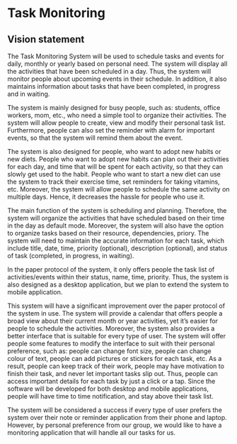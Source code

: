 # Task Monitoring
## Vision statement
The Task Monitoring System will be used to schedule tasks and events for daily, monthly or yearly based on personal need. The system will display all the activities that have been scheduled in a day. Thus, the system will monitor people about upcoming events in their schedule. In addition, it also maintains information about tasks that have been completed, in progress and in waiting. 

The system is mainly designed for busy people, such as: students, office workers, mom, etc., who need a simple tool to organize their activities. The system will allow people to create, view and modify their personal task list. Furthermore, people can also set the reminder with alarm for important events, so that the system will remind them about the event.

The system is also designed for people, who want to adopt new habits or new diets. People who want to adopt new habits can plan out their activities for each day, and time that will be spent for each activity, so that they can slowly get used to the habit. People who want to start a new diet can use the system to track their exercise time, set reminders for taking vitamins, etc. Moreover, the system will allow people to schedule the same activity on multiple days. Hence, it decreases the hassle for people who use it.

The main function of the system is scheduling and planning. Therefore, the system will organize the activities that have scheduled based on their time in the day as default mode. Moreover, the system will also have the option to organize tasks based on their resource, dependencies, priory. The system will need to maintain the accurate information for each task, which include title, date, time, priority (optional), description (optional), and status of task (completed, in progress, in waiting). 

In the paper protocol of the system, it only offers people the task list of activities/events within their status, name, time, priority. Thus, the system is also designed as a desktop application, but we plan to extend the system to mobile application.

This system will have a significant improvement over the paper protocol of the system in use. The system will provide a calendar that offers people a broad view about their current month or year activities, yet it’s easier for people to schedule the activities. Moreover, the system also provides a better interface that is suitable for every type of user. The system will offer people some features to modify the interface to suit with their personal preference, such as: people can change font size, people can change colour of text, people can add pictures or stickers for each task, etc. As a result, people can keep track of their work, people may have motivation to finish their task, and never let important tasks slip out. Thus, people can access important details for each task by just a click or a tap. Since the software will be developed for both desktop and mobile applications, people will have time to time notification, and stay above their task list.

The system will be considered a success if every type of user prefers the system over their note or reminder application from their phone and laptop. However, by personal preference from our group, we would like to have a monitoring application that will handle all our tasks for us.

